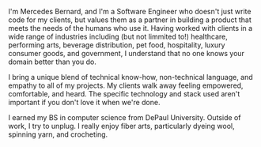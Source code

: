 I'm Mercedes Bernard, and I'm a Software Engineer who doesn't just write code for my clients, but values them as a partner in building a product that meets the needs of the humans who use it. Having worked with clients in a wide range of industries including (but not limmited to!) healthcare, performing arts, beverage distribution, pet food, hospitality, luxury consumer goods, and government, I understand that no one knows your domain better than you do.

I bring a unique blend of technical know-how, non-technical language, and empathy to all of my projects. My clients walk away feeling empowered, comfortable, and heard. The specific technology and stack used aren't important if you don't love it when we're done.

I earned my BS in computer science from DePaul University. Outside of work, I try to unplug. I really enjoy fiber arts, particularly dyeing wool, spinning yarn, and crocheting.